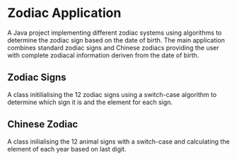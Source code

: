 # Zodiac Application

A Java project implementing different zodiac systems using algorithms to determine the zodiac sign based on the date of birth. The main application combines standard zodiac signs and Chinese zodiacs providing the user with complete zodiacal information deriven from the date of birth.

## Zodiac Signs

A class initilialising the 12 zodiac signs using a switch-case algorithm to determine which sign it is and the element for each sign.

## Chinese Zodiac

A class inilialising the 12 animal signs with a switch-case and calculating the element of each year based on last digit.
